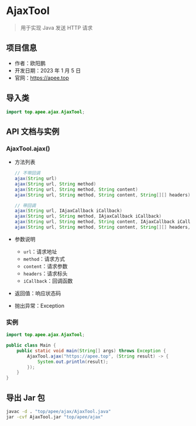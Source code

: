 # AjaxTool

> 用于实现 Java 发送 HTTP 请求

## 项目信息

- 作者：欧阳鹏
- 开发日期：2023 年 1 月 5 日
- 官网：https://apee.top

## 导入类

```java
import top.apee.ajax.AjaxTool;
```

## API 文档与实例

### AjaxTool.ajax()

- 方法列表

    ```java
    // 不带回调
    ajax(String url)
    ajax(String url, String method)
    ajax(String url, String method, String content)
    ajax(String url, String method, String content, String[][] headers)

    // 带回调
    ajax(String url, IAjaxCallback iCallback)
    ajax(String url, String method, IAjaxCallback iCallback)
    ajax(String url, String method, String content, IAjaxCallback iCallback)
    ajax(String url, String method, String content, String[][] headers, IAjaxCallback iCallback)
    ```

- 参数说明
  - `url`：请求地址
  - `method`：请求方式
  - `content`：请求参数
  - `headers`：请求标头
  - `iCallback`：回调函数

- 返回值：响应状态码

- 抛出异常：Exception

### 实例

```java
import top.apee.ajax.AjaxTool;

public class Main {
    public static void main(String[] args) throws Exception {
        AjaxTool.ajax("https://apee.top", (String result) -> {
            System.out.println(result);
        });
    }
}

```

## 导出 Jar 包

```bash
javac -d . "top/apee/ajax/AjaxTool.java"
jar -cvf AjaxTool.jar "top/apee/ajax"
```